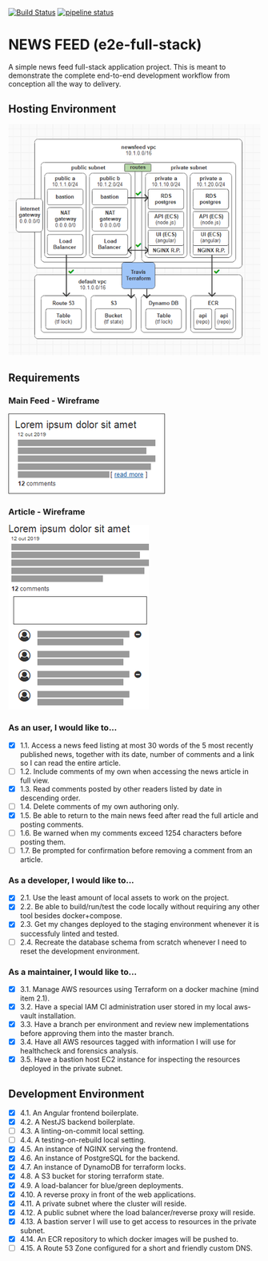 [![Build Status](https://travis-ci.org/claudiocidade/newsfeed.svg?branch=master)](https://travis-ci.org/claudiocidade/newsfeed) [![pipeline status](https://gitlab.com/claudiocidade/newsfeed/badges/master/pipeline.svg)](https://gitlab.com/claudiocidade/newsfeed/-/commits/master)

# NEWS FEED (e2e-full-stack)
A simple news feed full-stack application project. This is meant to demonstrate the complete end-to-end development workflow from conception all the way to delivery.

## Hosting Environment
  <img src="docs/3.AWS.png" alt="Hosting Environment"/>

## Requirements

### Main Feed - Wireframe
<img src="docs/1.Feed.png" alt="Main Feed"/>

### Article - Wireframe
<img src="docs/2.Article.png" alt="Article"/>

### As an user, I would like to...
- [x] 1.1. Access a news feed listing at most 30 words of the 5 most recently published news, together with its date, number of comments and a link so I can read the entire article.
- [ ] 1.2. Include comments of my own when accessing the news article in full view.
- [x] 1.3. Read comments posted by other readers listed by date in descending order.
- [ ] 1.4. Delete comments of my own authoring only.
- [x] 1.5. Be able to return to the main news feed after read the full article and posting comments.
- [ ] 1.6. Be warned when my comments exceed 1254 characters before posting them.
- [ ] 1.7. Be prompted for confirmation before removing a comment from an article.

### As a developer, I would like to...
- [x] 2.1. Use the least amount of local assets to work on the project.
- [x] 2.2. Be able to build/run/test the code locally without requiring any other tool besides docker+compose.  
- [x] 2.3. Get my changes deployed to the staging environment whenever it is successfuly linted and tested.
- [ ] 2.4. Recreate the database schema from scratch whenever I need to reset the development environment.

### As a maintainer, I would like to...
- [x] 3.1. Manage AWS resources using Terraform on a docker machine (mind item 2.1).
- [x] 3.2. Have a special IAM CI administration user stored in my local aws-vault installation.
- [x] 3.3. Have a branch per environment and review new implementations before approving them into the master branch.
- [x] 3.4. Have all AWS resources tagged with information I will use for healthcheck and forensics analysis.
- [x] 3.5. Have a bastion host EC2 instance for inspecting the resources deployed in the private subnet.

## Development Environment
- [x] 4.1. An Angular frontend boilerplate.
- [x] 4.2. A NestJS backend boilerplate.
- [ ] 4.3. A linting-on-commit local setting. 
- [ ] 4.4. A testing-on-rebuild local setting.
- [x] 4.5. An instance of NGINX serving the frontend.
- [x] 4.6. An instance of PostgreSQL for the backend.
- [x] 4.7. An instance of DynamoDB for terraform locks.
- [x] 4.8. A S3 bucket for storing terraform state.
- [x] 4.9. A load-balancer for blue/green deployments.
- [x] 4.10. A reverse proxy in front of the web applications.
- [x] 4.11. A private subnet where the cluster will reside.
- [x] 4.12. A public subnet where the load balancer/reverse proxy will reside.
- [x] 4.13. A bastion server I will use to get access to resources in the private subnet.
- [x] 4.14. An ECR repository to which docker images will be pushed to.
- [ ] 4.15. A Route 53 Zone configured for a short and friendly custom DNS.
